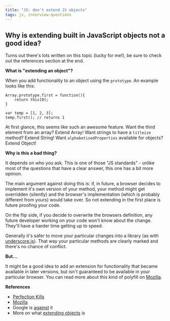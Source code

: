```yaml
---
title: "JS: don't extend JS objects"
tags: js, interview-questions
---
```


## Why is extending built in JavaScript objects not a good idea?

Turns out there's lots written on this topic (lucky for me!), be sure to check out the references section at the end.

**What is "extending an object"?**

When you add functionality to an object using the `prototype`. An example looks like this:

```
Array.prototype.first = function(){
    return this[0];
}

var temp = [1, 2, 3];
temp.first(); // returns 1
```

At first glance, this seems like such an awesome feature. Want the third element from an array? Extend Array! Want strings to have a `titleize` method? Extend String! Want `alphabetisedProperties` available for objects? Extend Object!

**Why is this a bad thing?**

It depends on who you ask. This is one of those "JS standards" - unlike most of the questions that have a clear answer, this one has a bit more opinion.

The main argument against doing this is: if, in future, a browser decides to implement it's own version of your method, your method might get overridden (silently) and the browser's implementation (which is probably different from yours) would take over. So not extending in the first place is future proofing your code.

On the flip side, if you decide to overwrite the browsers definition, any future developer working on your code won't know about the change. They'll have a harder time getting up to speed.

Generally it's safer to move your particular changes into a library (as with [underscore.js](http://documentcloud.github.io/underscore/)). That way your particular methods are clearly marked and there's no chance of conflict.

**But...**

It might be a good idea to add an extension for functionality that became available in later versions, but isn't guaranteed to be available in your particular browser. You can read more about this kind of polyfill on [Mozilla](https://developer.mozilla.org/en-US/docs/Web/JavaScript/Reference/Global_Objects/Array/filter#Polyfill).

**References**

* [Perfection Kills](http://perfectionkills.com/extending-native-builtins/)
* [Mozilla](https://developer.mozilla.org/en-US/docs/Web/JavaScript/Reference/Global_Objects/Array/filter#Polyfill)
* Google is [against](http://google-styleguide.googlecode.com/svn/trunk/javascriptguide.xml?showone=Modifying_prototypes_of_builtin_objects#Modifying_prototypes_of_builtin_objects) it
* More on what [extending objects](http://www.kirupa.com/html5/extending_built_in_objects_javascript.htm) is




